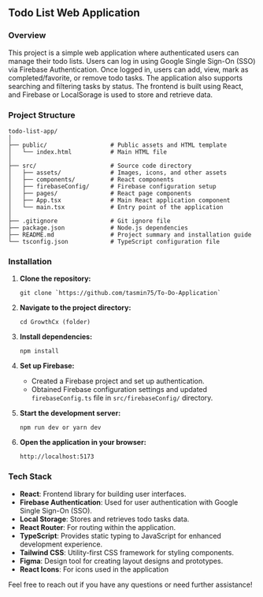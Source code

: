 ## Todo List Web Application

### Overview
This project is a simple web application where authenticated users can manage their todo lists. Users can log in using Google Single Sign-On (SSO) via Firebase Authentication. Once logged in, users can add, view, mark as completed/favorite, or remove todo tasks. The application also supports searching and filtering tasks by status. The frontend is built using React, and Firebase or LocalSorage is used to store and retrieve data.

### Project Structure
```
todo-list-app/
│
├── public/                  # Public assets and HTML template
│   └── index.html           # Main HTML file
│
├── src/                     # Source code directory
│   ├── assets/              # Images, icons, and other assets
│   ├── components/          # React components
│   ├── firebaseConfig/      # Firebase configuration setup
│   ├── pages/               # React page components
│   ├── App.tsx              # Main React application component
│   └── main.tsx             # Entry point of the application
│
├── .gitignore               # Git ignore file
├── package.json             # Node.js dependencies
├── README.md                # Project summary and installation guide
└── tsconfig.json            # TypeScript configuration file
```

### Installation

1. **Clone the repository:**
   ```
   git clone `https://github.com/tasmin75/To-Do-Application`
   ```
   
2. **Navigate to the project directory:**
   ```
   cd GrowthCx (folder)
   ```
   
3. **Install dependencies:**
   ```
   npm install
   ```
   
4. **Set up Firebase:**
   - Created a Firebase project and set up authentication.
   - Obtained Firebase configuration settings and updated `firebaseConfig.ts` file in `src/firebaseConfig/` directory.

5. **Start the development server:**
   ```
   npm run dev or yarn dev
   ```
   
6. **Open the application in your browser:**
   ```
   http://localhost:5173
   ```

### Tech Stack

- **React**: Frontend library for building user interfaces.
- **Firebase Authentication**: Used for user authentication with Google Single Sign-On (SSO).
- **Local Storage**: Stores and retrieves todo tasks data.
- **React Router**: For routing within the application.
- **TypeScript**: Provides static typing to JavaScript for enhanced development experience.
- **Tailwind CSS**: Utility-first CSS framework for styling components.
- **Figma**: Design tool for creating layout designs and prototypes.
- **React Icons**: For icons used in the application


Feel free to reach out if you have any questions or need further assistance!